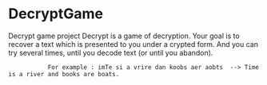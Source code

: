 # DecryptGame
Decrypt game project
Decrypt is a game of decryption. Your goal is to recover a text which is presented to you under a crypted form.
    And you can try several times, until you decode text (or until you abandon).
     
               For example : imTe si a vrire dan koobs aer aobts  --> Time is a river and books are boats.
